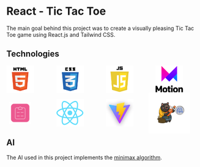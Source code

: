 # React - Tic Tac Toe

The main goal behind this project was to create a visually pleasing Tic Tac Toe game using React.js and Tailwind CSS.

## Technologies

<div style='display: grid; place-content: center; grid-template-columns: 1fr 1fr 1fr 1fr; gap: 1rem'>
  <img src='./assets/html-logo.png' width=72px>
  <img src='./assets/css-logo.png' width=72px>
  <img src='./assets/js-logo.png' width=72px>
  <img src='./assets/framer-motion-logo.png' width=72px>
  <img src='./assets/react-hook-form-logo.png' width=72px; style='transform: scale(0.8)'>
  <img src='./assets/react-logo.png' width=72px>
  <img src='./assets/vite-logo.png' width=72px>
  <img src='./assets/zustand-logo.png' width=72px style='transform: scale(1.5)'>
</div>

## AI

The AI used in this project implements the [minimax algorithm](http://en.wikipedia.org/wiki/Minimax).
